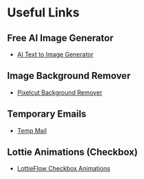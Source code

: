 # Useful Links

## Free AI Image Generator
- [AI Text to Image Generator](https://perchance.org/ai-text-to-image-generator)

## Image Background Remover
- [Pixelcut Background Remover](https://www.pixelcut.ai/background-remover)

## Temporary Emails
- [Temp Mail](https://temp-mail.org/en/)

## Lottie Animations (Checkbox)
- [LottieFlow Checkbox Animations](https://finsweet.com/lottieflow/category/checkbox)
